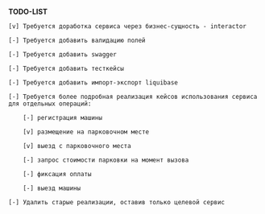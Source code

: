 **TODO-LIST**

	[v] Требуется доработка сервиса через бизнес-сущность - interactor
	
	[-] Требуется добавить валидацию полей

	[-] Требуется добавить swagger

	[-] Требуется добавить тесткейсы

	[-] Требуется добавить импорт-экспорт liquibase
	
	[-] Требуется более подробная реализация кейсов использования сервиса для отдельных операций: 

		[-] регистрация машины
		
		[v] размещение на парковочном месте
		
		[v] выезд с парковочного места
		
		[-] запрос стоимости парковки на момент вызова
		
		[-] фиксация оплаты
		
		[-] выезд машины

	[-] Удалить старые реализации, оставив только целевой сервис

